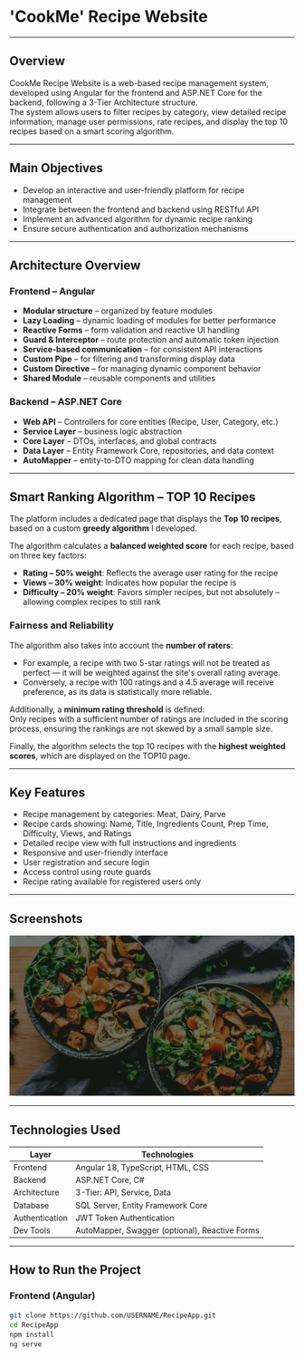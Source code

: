 # 'CookMe' Recipe Website

---

## Overview

CookMe Recipe Website is a web-based recipe management system, developed using Angular for the frontend and ASP.NET Core for the backend, following a 3-Tier Architecture structure.  
The system allows users to filter recipes by category, view detailed recipe information, manage user permissions, rate recipes, and display the top 10 recipes based on a smart scoring algorithm.

---

## Main Objectives

- Develop an interactive and user-friendly platform for recipe management  
- Integrate between the frontend and backend using RESTful API  
- Implement an advanced algorithm for dynamic recipe ranking  
- Ensure secure authentication and authorization mechanisms

---

## Architecture Overview

### Frontend – Angular

- **Modular structure** – organized by feature modules  
- **Lazy Loading** – dynamic loading of modules for better performance  
- **Reactive Forms** – form validation and reactive UI handling  
- **Guard & Interceptor** – route protection and automatic token injection  
- **Service-based communication** – for consistent API interactions  
- **Custom Pipe** – for filtering and transforming display data  
- **Custom Directive** – for managing dynamic component behavior  
- **Shared Module** – reusable components and utilities

### Backend – ASP.NET Core

- **Web API** – Controllers for core entities (Recipe, User, Category, etc.)  
- **Service Layer** – business logic abstraction  
- **Core Layer** – DTOs, interfaces, and global contracts  
- **Data Layer** – Entity Framework Core, repositories, and data context  
- **AutoMapper** – entity-to-DTO mapping for clean data handling

---

## Smart Ranking Algorithm – TOP 10 Recipes

The platform includes a dedicated page that displays the **Top 10 recipes**, based on a custom **greedy algorithm** I developed.

The algorithm calculates a **balanced weighted score** for each recipe, based on three key factors:

- **Rating – 50% weight**: Reflects the average user rating for the recipe  
- **Views – 30% weight**: Indicates how popular the recipe is  
- **Difficulty – 20% weight**: Favors simpler recipes, but not absolutely – allowing complex recipes to still rank

### Fairness and Reliability

The algorithm also takes into account the **number of raters**:

- For example, a recipe with two 5-star ratings will not be treated as perfect — it will be weighted against the site's overall rating average.  
- Conversely, a recipe with 100 ratings and a 4.5 average will receive preference, as its data is statistically more reliable.

Additionally, a **minimum rating threshold** is defined:  
Only recipes with a sufficient number of ratings are included in the scoring process, ensuring the rankings are not skewed by a small sample size.

Finally, the algorithm selects the top 10 recipes with the **highest weighted scores**, which are displayed on the TOP10 page.

---

## Key Features

- Recipe management by categories: Meat, Dairy, Parve  
- Recipe cards showing: Name, Title, Ingredients Count, Prep Time, Difficulty, Views, and Ratings  
- Detailed recipe view with full instructions and ingredients  
- Responsive and user-friendly interface  
- User registration and secure login  
- Access control using route guards  
- Recipe rating available for registered users only

---

## Screenshots
![github](RecipeFront/Project-Recipe/src/assets/images/1.png)

---

## Technologies Used

| Layer        | Technologies                          |
|--------------|----------------------------------------|
| Frontend     | Angular 18, TypeScript, HTML, CSS     |
| Backend      | ASP.NET Core, C#                      |
| Architecture | 3-Tier: API, Service, Data            |
| Database     | SQL Server, Entity Framework Core     |
| Authentication | JWT Token Authentication            |
| Dev Tools    | AutoMapper, Swagger (optional), Reactive Forms |

---

## How to Run the Project

### Frontend (Angular)

```bash
git clone https://github.com/USERNAME/RecipeApp.git
cd RecipeApp
npm install
ng serve
